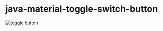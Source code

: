 # java-material-toggle-switch-button

![toggle button](https://user-images.githubusercontent.com/58245926/199297910-0387fadd-0c61-4b86-b888-658ecf2314c9.gif)
